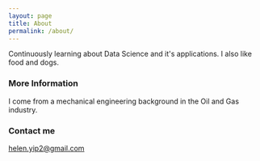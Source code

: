 ```yaml
---
layout: page
title: About
permalink: /about/
---
```


Continuously learning about Data Science and it's applications. I also like food and dogs.

### More Information

I come from a mechanical engineering background in the Oil and Gas industry.

### Contact me

[helen.yip2@gmail.com](mailto:helen.yip2@gmail.com)
